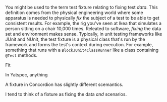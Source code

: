 
You might be used to the term test fixture relating to fixing test _data_. This definition comes from the physical engineering world where some apparatus is needed to physically _fix_ the subject of a test to be able to get consistent results. For example, the rig you've seen at Ikea that simulates a person sitting on a chair 10,000 times. Releated to software, _fixing_ the data set and environment makes sense. Typically, in unit testing frameworks like JUnit and NUnit, the test fixture is a physical class that's run by the framework and forms the test's context during execution. For example, something that runs with a `BlockJUnit4ClassRunner` like a class containing `@Test` methods. 

Fit 

In Yatspec, anything 

A fixture in Concordion has slightly different scemantics.

I tend to think of a fixture as fixing the data _and_ scenarios. 